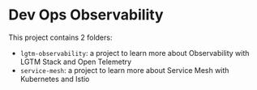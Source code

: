 # Dev Ops Observability

This project contains 2 folders:

- `lgtm-observability`: a project to learn more about Observability with LGTM Stack and Open Telemetry
- `service-mesh`: a project to learn more about Service Mesh with Kubernetes and Istio
